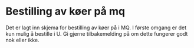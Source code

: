 # Bestilling av køer på mq
Det er lagt inn skjema for bestilling av køer på i MQ. I første omgang er det kun mulig å bestille i U. Gi gjerne tilbakemelding på om dette fungerer godt nok eller ikke. 




